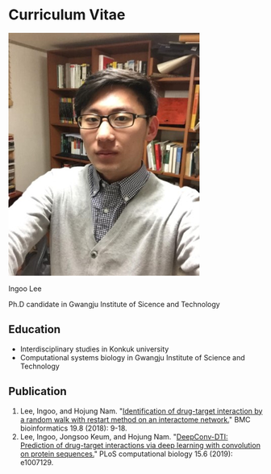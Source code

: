 # Curriculum Vitae

![](.gitbook/assets/x11042991_762341143874001_1173362892501938905_n.jpg.pagespeed.ic.pariuifmff.jpg)

Ingoo Lee

Ph.D candidate in Gwangju Institute of Sicence and Technology

## Education

* Interdisciplinary studies in Konkuk university
* Computational systems biology in Gwangju Institute of Science and Technology

## Publication

1. Lee, Ingoo, and Hojung Nam. "[Identification of drug-target interaction by a random walk with restart method on an interactome network.](https://bmcbioinformatics.biomedcentral.com/articles/10.1186/s12859-018-2199-x)" BMC bioinformatics 19.8 \(2018\): 9-18.
2. Lee, Ingoo, Jongsoo Keum, and Hojung Nam. "[DeepConv-DTI: Prediction of drug-target interactions via deep learning with convolution on protein sequences.](https://journals.plos.org/ploscompbiol/article?id=10.1371/journal.pcbi.1007129)" PLoS computational biology 15.6 \(2019\): e1007129.

